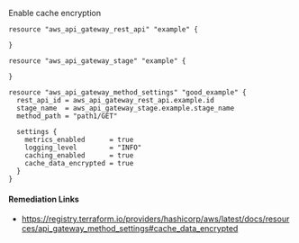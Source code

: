 
Enable cache encryption

```hcl
resource "aws_api_gateway_rest_api" "example" {

}

resource "aws_api_gateway_stage" "example" {

}

resource "aws_api_gateway_method_settings" "good_example" {
  rest_api_id = aws_api_gateway_rest_api.example.id
  stage_name  = aws_api_gateway_stage.example.stage_name
  method_path = "path1/GET"

  settings {
    metrics_enabled      = true
    logging_level        = "INFO"
    caching_enabled      = true
    cache_data_encrypted = true
  }
}
```

#### Remediation Links
 - https://registry.terraform.io/providers/hashicorp/aws/latest/docs/resources/api_gateway_method_settings#cache_data_encrypted

